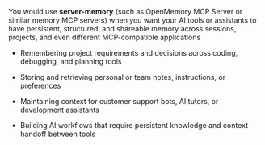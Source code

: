 You would use **server-memory** (such as OpenMemory MCP Server or similar memory MCP servers) when you want your AI tools or assistants to have persistent, structured, and shareable memory across sessions, projects, and even different MCP-compatible applications

- Remembering project requirements and decisions across coding, debugging, and planning tools
    
- Storing and retrieving personal or team notes, instructions, or preferences
    
- Maintaining context for customer support bots, AI tutors, or development assistants
    
- Building AI workflows that require persistent knowledge and context handoff between tools